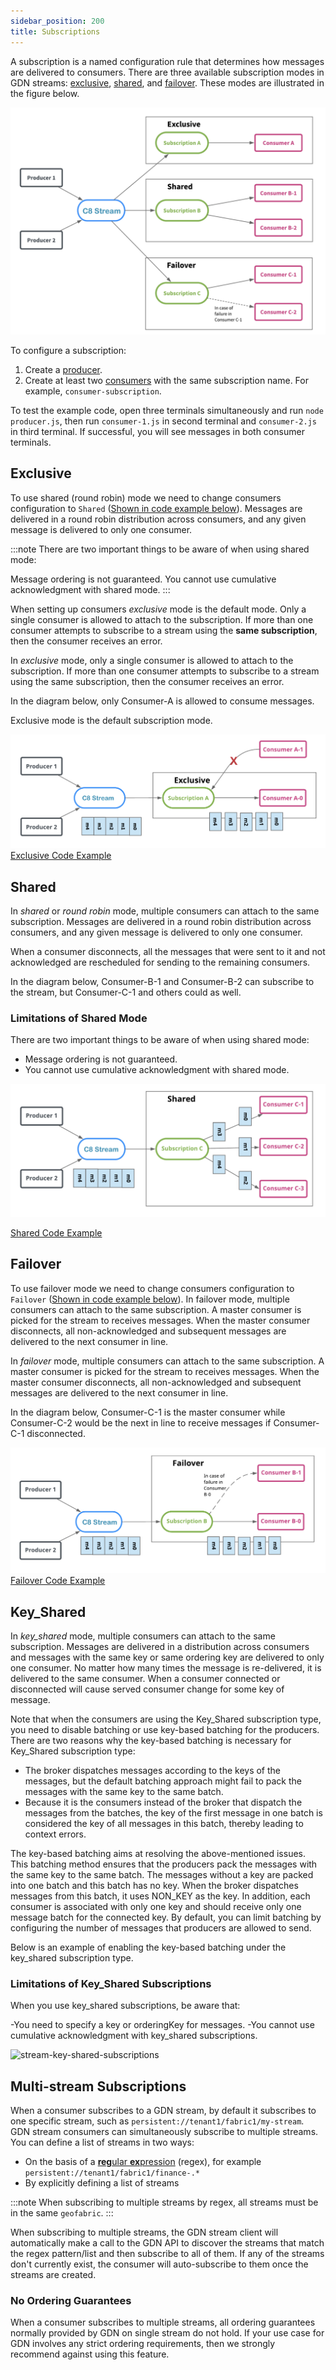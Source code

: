 ```yaml
---
sidebar_position: 200
title: Subscriptions
---
```


A subscription is a named configuration rule that determines how messages are delivered to consumers. There are three available subscription modes in GDN streams: [exclusive](#exclusive), [shared](#shared), and [failover](#failover). These modes are illustrated in the figure below.

![stream-subscription-modes](/img/stream-subscription-modes.png)

To configure a subscription:

1. Create a [producer](producers.md).
1. Create at least two [consumers](consumers.md) with the same subscription name. For example, `consumer-subscription`.

To test the example code, open three terminals simultaneously and run `node producer.js`, then run `consumer-1.js` in second terminal and `consumer-2.js` in third terminal. If successful, you will see messages in both consumer terminals.

## Exclusive

To use shared (round robin) mode we need to change consumers configuration to `Shared` ([Shown in code example below](#code-example-for-consumer-1)). Messages are delivered in a round robin distribution across consumers, and any given message is delivered to only one consumer.

:::note
There are two important things to be aware of when using shared mode:

Message ordering is not guaranteed.
You cannot use cumulative acknowledgment with shared mode.
:::

When setting up consumers _exclusive_ mode is the default mode. Only a single consumer is allowed to attach to the subscription. If more than one consumer attempts to subscribe to a stream using the **same subscription**, then the consumer receives an error.

In _exclusive_ mode, only a single consumer is allowed to attach to the subscription. If more than one consumer attempts to subscribe to a stream using the same subscription, then the consumer receives an error.

In the diagram below, only Consumer-A is allowed to consume messages.

Exclusive mode is the default subscription mode.

![stream-exclusive-subscriptions](/img/stream-exclusive-subscriptions.png)
[Exclusive Code Example](../../../streams/stream-basics/subscriptions/exclusive-example.md)

## Shared

In _shared_ or _round robin_ mode, multiple consumers can attach to the same subscription. Messages are delivered in a round robin distribution across consumers, and any given message is delivered to only one consumer.

When a consumer disconnects, all the messages that were sent to it and not acknowledged are rescheduled for sending to the remaining consumers.

In the diagram below, Consumer-B-1 and Consumer-B-2 can subscribe to the stream, but Consumer-C-1 and others could as well.

### Limitations of Shared Mode

There are two important things to be aware of when using shared mode:

- Message ordering is not guaranteed.
- You cannot use cumulative acknowledgment with shared mode.

![stream-shared-subscriptions](/img/stream-shared-subscriptions.png)

[Shared Code Example](../../../streams/stream-basics/subscriptions/shared-example.md)

## Failover

To use failover mode we need to change consumers configuration to `Failover` ([Shown in code example below](#code-example-for-consumer-1)). In failover mode, multiple consumers can attach to the same subscription. A master consumer is picked for the stream to receives messages. When the master consumer disconnects, all non-acknowledged and subsequent messages are delivered to the next consumer in line.

In _failover_ mode, multiple consumers can attach to the same subscription. A master consumer is picked for the stream to receives messages. When the master consumer disconnects, all non-acknowledged and subsequent messages are delivered to the next consumer in line.

In the diagram below, Consumer-C-1 is the master consumer while Consumer-C-2 would be the next in line to receive messages if Consumer-C-1 disconnected.

![stream-failover-subscriptions](/img/stream-failover-subscriptions.png)
[Failover Code Example](../../../streams/stream-basics/subscriptions/failover-example.md)

## Key_Shared

In *key_shared* mode, multiple consumers can attach to the same subscription. Messages are delivered in a distribution across consumers and messages with the same key or same ordering key are delivered to only one consumer. No matter how many times the message is re-delivered, it is delivered to the same consumer. When a consumer connected or disconnected will cause served consumer change for some key of message.

Note that when the consumers are using the Key_Shared subscription type, you need to disable batching or use key-based batching for the producers. There are two reasons why the key-based batching is necessary for Key_Shared subscription type:

- The broker dispatches messages according to the keys of the messages, but the default batching approach might fail to pack the messages with the same key to the same batch.
- Because it is the consumers instead of the broker that dispatch the messages from the batches, the key of the first message in one batch is considered the key of all messages in this batch, thereby leading to context errors.

The key-based batching aims at resolving the above-mentioned issues. This batching method ensures that the producers pack the messages with the same key to the same batch. The messages without a key are packed into one batch and this batch has no key. When the broker dispatches messages from this batch, it uses NON_KEY as the key. In addition, each consumer is associated with only one key and should receive only one message batch for the connected key. By default, you can limit batching by configuring the number of messages that producers are allowed to send.

Below is an example of enabling the key-based batching under the key_shared subscription type.



### Limitations of Key_Shared Subscriptions

When you use key_shared subscriptions, be aware that:

-You need to specify a key or orderingKey for messages.
-You cannot use cumulative acknowledgment with key_shared subscriptions.

![stream-key-shared-subscriptions](/img/stream-key-shared-subscriptions.png)

## Multi-stream Subscriptions

When a consumer subscribes to a GDN stream, by default it subscribes to one specific stream, such as `persistent://tenant1/fabric1/my-stream`. GDN stream consumers can simultaneously subscribe to multiple streams. You can define a list of streams in two ways:

- On the basis of a [**reg**ular **ex**pression](https://en.wikipedia.org/wiki/Regular_expression) (regex), for example `persistent://tenant1/fabric1/finance-.*`
- By explicitly defining a list of streams

:::note
When subscribing to multiple streams by regex, all streams must be in the same `geofabric`.
:::

When subscribing to multiple streams, the GDN stream client will automatically make a call to the GDN API to discover the streams that match the regex pattern/list and then subscribe to all of them. If any of the streams don't currently exist, the consumer will auto-subscribe to them once the streams are created.

### No Ordering Guarantees

When a consumer subscribes to multiple streams, all ordering guarantees normally provided by GDN on single stream do not hold. If your use case for GDN involves any strict ordering requirements, then we strongly recommend against using this feature.
